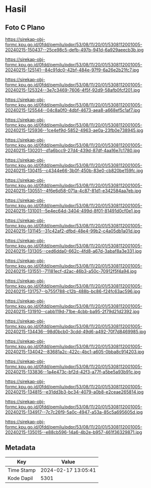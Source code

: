 # Hasil

## Foto C Plano

https://sirekap-obj-formc.kpu.go.id/0fdd/pemilu/pdpr/53/08/11/20/01/5308112001005-20240215-150437--25ce98c5-defb-497b-941d-6a929aeecb3b.jpg

https://sirekap-obj-formc.kpu.go.id/0fdd/pemilu/pdpr/53/08/11/20/01/5308112001005-20240215-125141--84c91dc0-42bf-484e-97f9-6a26e2b21fc7.jpg

https://sirekap-obj-formc.kpu.go.id/0fdd/pemilu/pdpr/53/08/11/20/01/5308112001005-20240215-125324--3e7c3469-7606-4f5f-92d9-58afb0fcf201.jpg

https://sirekap-obj-formc.kpu.go.id/0fdd/pemilu/pdpr/53/08/11/20/01/5308112001005-20240215-125544--04c8a0f0-4dbf-4673-aea8-a668ef5c1af7.jpg

https://sirekap-obj-formc.kpu.go.id/0fdd/pemilu/pdpr/53/08/11/20/01/5308112001005-20240215-125936--1ce4ef9d-5852-4963-ae0a-23fb0e738945.jpg

https://sirekap-obj-formc.kpu.go.id/0fdd/pemilu/pdpr/53/08/11/20/01/5308112001005-20240215-130201--d1a6bcc9-27d4-439d-87df-4aa16e7c1780.jpg

https://sirekap-obj-formc.kpu.go.id/0fdd/pemilu/pdpr/53/08/11/20/01/5308112001005-20240215-130415--c4344e66-3b0f-450b-83e0-cb820be159fc.jpg

https://sirekap-obj-formc.kpu.go.id/0fdd/pemilu/pdpr/53/08/11/20/01/5308112001005-20240215-130551--4f6e6d58-071a-4c87-81d1-e342584aa7eb.jpg

https://sirekap-obj-formc.kpu.go.id/0fdd/pemilu/pdpr/53/08/11/20/01/5308112001005-20240215-131001--5e4ec64d-3404-499d-8f01-81491d0cf0e1.jpg

https://sirekap-obj-formc.kpu.go.id/0fdd/pemilu/pdpr/53/08/11/20/01/5308112001005-20240215-131145--31c42af2-dfbd-48e4-99b2-c4a05db1a01d.jpg

https://sirekap-obj-formc.kpu.go.id/0fdd/pemilu/pdpr/53/08/11/20/01/5308112001005-20240215-131305--ced6dda0-662c-4fd8-a67d-3abaf8a3e331.jpg

https://sirekap-obj-formc.kpu.go.id/0fdd/pemilu/pdpr/53/08/11/20/01/5308112001005-20240215-131551--71181ecf-d2ac-46b3-a50c-70912f5f4a94.jpg

https://sirekap-obj-formc.kpu.go.id/0fdd/pemilu/pdpr/53/08/11/20/01/5308112001005-20240215-131757--b755f788-c12b-488b-bc86-f24fc63ac596.jpg

https://sirekap-obj-formc.kpu.go.id/0fdd/pemilu/pdpr/53/08/11/20/01/5308112001005-20240215-131910--cabb119d-71be-4cbb-ba95-2f79d21d2392.jpg

https://sirekap-obj-formc.kpu.go.id/0fdd/pemilu/pdpr/53/08/11/20/01/5308112001005-20240215-134436--98d0bcb0-3cdd-49d6-a492-70f7d8469985.jpg

https://sirekap-obj-formc.kpu.go.id/0fdd/pemilu/pdpr/53/08/11/20/01/5308112001005-20240215-134042--83681a2c-422c-4bc1-a605-0bba8c914203.jpg

https://sirekap-obj-formc.kpu.go.id/0fdd/pemilu/pdpr/53/08/11/20/01/5308112001005-20240215-133836--1a4e473c-bf2d-42f3-a77f-a5be5a93b91c.jpg

https://sirekap-obj-formc.kpu.go.id/0fdd/pemilu/pdpr/53/08/11/20/01/5308112001005-20240215-134815--e31dd3b3-bc34-4079-a0b8-e2ceae265814.jpg

https://sirekap-obj-formc.kpu.go.id/0fdd/pemilu/pdpr/53/08/11/20/01/5308112001005-20240215-134917--7c7c26f9-5a0c-4947-a53a-85c5a695605d.jpg

https://sirekap-obj-formc.kpu.go.id/0fdd/pemilu/pdpr/53/08/11/20/01/5308112001005-20240215-135015--e88cb596-14a6-4b2e-b957-461f36329871.jpg


## Metadata

| Key        | Value               |
| ---------- | ------------------- |
| Time Stamp | 2024-02-17 13:05:41 |
| Kode Dapil | 5301                |



